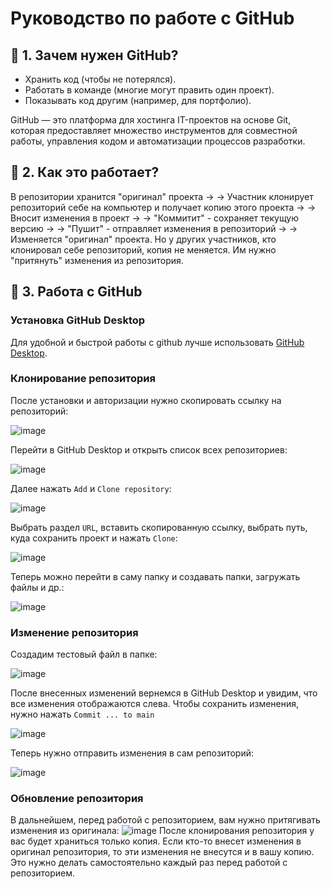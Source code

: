 # Руководство по работе с GitHub

## 🔹 1. Зачем нужен GitHub?
   - Хранить код (чтобы не потерялся).
   - Работать в команде (многие могут править один проект).
   - Показывать код другим (например, для портфолио).
  
  GitHub — это платформа для хостинга IT-проектов на основе Git, которая предоставляет множество инструментов для совместной работы, управления кодом и автоматизации процессов разработки.

## 🔹 2. Как это работает?
  В репозитории хранится "оригинал" проекта -> 
    -> Участник клонирует репозиторий себе на компьютер и получает копию этого проекта ->
      -> Вносит изменения в проект ->
        -> "Коммитит" - сохраняет текущую версию ->
          -> "Пушит" - отправляет изменения в репозиторий ->
            -> Изменяется "оригинал" проекта.
  Но у других участников, кто клонировал себе репозиторий, копия не меняется. Им нужно "притянуть" изменения из репозитория.

## 🔹 3. Работа с GitHub

  ### Установка GitHub Desktop
 Для удобной и быстрой работы с github лучше использовать [GitHub Desktop](https://desktop.github.com/download/).

  
  ### Клонирование репозитория
 После установки и авторизации нужно скопировать ссылку на репозиторий:
 
 ![image](https://github.com/user-attachments/assets/fc4774c0-a852-49d6-83bb-fb92d20a05ab)
 
 Перейти в GitHub Desktop и открыть список всех репозиториев:
 
 ![image](https://github.com/user-attachments/assets/070334ba-0033-4c1e-bd10-43cb39e4751f)
 
 Далее нажать ```Add``` и ```Clone repository```:
 
 ![image](https://github.com/user-attachments/assets/74cad6f1-b1e4-430a-b778-b6cbc9c98c26)
 
 Выбрать раздел ```URL```, вставить скопированную ссылку, выбрать путь, куда сохранить проект и нажать ```Clone```:
 
 ![image](https://github.com/user-attachments/assets/4e04b39c-6d82-43fe-934d-46f648fcbd46)
 
 Теперь можно перейти в саму папку и создавать папки, загружать файлы и др.:
 
 ![image](https://github.com/user-attachments/assets/3e89dbc1-a7a3-4cef-91fb-ecbda615ecab)

    
  ### Изменение репозитория
 Создадим тестовый файл в папке:
 
 ![image](https://github.com/user-attachments/assets/fc8b9e81-a0d1-4352-a932-5663a032530a)
 
 После внесенных изменений вернемся в GitHub Desktop и увидим, что все изменения отображаются слева. Чтобы сохранить изменения, нужно нажать ```Commit ... to main```
 
 ![image](https://github.com/user-attachments/assets/664b3461-709f-47fd-9772-044cf97ce0cd)

 Теперь нужно отправить изменения в сам репозиторий:
 
 ![image](https://github.com/user-attachments/assets/d40d957e-5d8a-49da-9c54-db0c82f49338)


  ### Обновление репозитория
 В дальнейшем, перед работой с репозиторием, вам нужно притягивать изменения из оригинала:
 ![image](https://github.com/user-attachments/assets/b5ee36be-e7c5-47a4-ac1f-b9134d2c76cf)
 После клонирования репозитория у вас будет храниться только копия. Если кто-то внесет изменения в оригинал репозитория, то эти изменения не внесутся и в вашу копию. Это нужно делать самостоятельно каждый раз перед работой с репозиторием.
